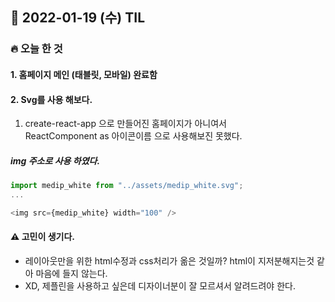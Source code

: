 ## 📆 2022-01-19 (수) TIL

### 🔥 오늘 한 것<br>
 
 
#### 1. 홈페이지 메인 (태블릿, 모바일) 완료함


#### 2. Svg를 사용 해보다. 

1. create-react-app 으로 만들어진 홈페이지가 아니여서  
ReactComponent as 아이콘이름 으로 사용해보진 못했다.  
##### img 주소로 사용 하였다.

```js
import medip_white from "../assets/medip_white.svg";
...

<img src={medip_white} width="100" />


```

#### ⚠️ 고민이 생기다.

- 레이아웃만을 위한 html수정과 css처리가 옮은 것일까? html이 지저분해지는것 같아 마음에 들지 않는다.
- XD, 제플린을 사용하고 싶은데 디자이너분이 잘 모르셔서 알려드려야 한다. 
